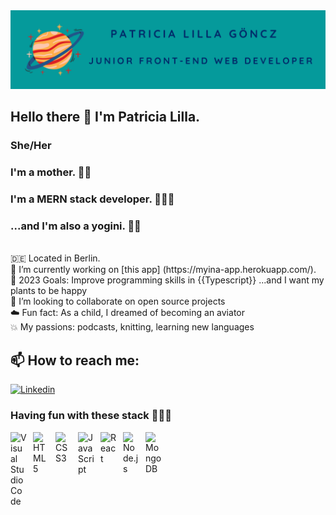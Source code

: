 <img src="/banner_github.png" alt="Banner" title="">


## Hello there 👋  I'm Patricia Lilla. 

### She/Her
### I'm a mother. 🤱🏻 
### I'm a MERN stack developer. 👩🏻‍💻 
### ...and I'm also a yogini. 🧘🏻
<br>
🇩🇪 Located in Berlin.
<br>
🔭 I’m currently working on [this app] (https://myina-app.herokuapp.com/).
<br>
🌱 2023 Goals: Improve programming skills in {{Typescript}} ...and I want my plants to be happy 
<br>
👯 I’m looking to collaborate on open source projects
<br>
☁️ Fun fact: As a child, I dreamed of becoming an aviator
<br>
💥 My passions: podcasts, knitting, learning new languages 

## 📫 How to reach me:

<a href="https://www.linkedin.com/in/patriciagoencz/" target="_blank"><img alt="Linkedin"
src="https://img.shields.io/badge/-Linkedin-0A66C2?style=flat-square&logo=Linkedin&logoColor=white">
</a>

### Having fun with these stack 👩🏽‍💻
<img align="left" alt="Visual Studio Code" width="26px" src="https://cdn.jsdelivr.net/gh/devicons/devicon/icons/vscode/vscode-original.svg" style="padding-right:10px;" />
<img align="left" alt="HTML5" width="26px" src="https://cdn.jsdelivr.net/gh/devicons/devicon/icons/html5/html5-original.svg" style="padding-right:10px;" />
<img align="left" alt="CSS3" width="26px" src="https://cdn.jsdelivr.net/gh/devicons/devicon/icons/css3/css3-original.svg" style="padding-right:10px;" />
<img align="left" alt="JavaScript" width="26px" src="https://cdn.jsdelivr.net/gh/devicons/devicon/icons/javascript/javascript-original.svg" style="padding-right:10px;" />
<img align="left" alt="React" width="26px" src="https://cdn.jsdelivr.net/gh/devicons/devicon/icons/react/react-original.svg" style="padding-right:10px;" />
<img align="left" alt="Node.js" width="26px" src="https://cdn.jsdelivr.net/gh/devicons/devicon/icons/nodejs/nodejs-original.svg" style="padding-right:10px;" />
<img align="left" alt="MongoDB" width="26px" src="https://cdn.jsdelivr.net/gh/devicons/devicon/icons/mongodb/mongodb-original.svg" style="padding-right:10px;" />



  

 